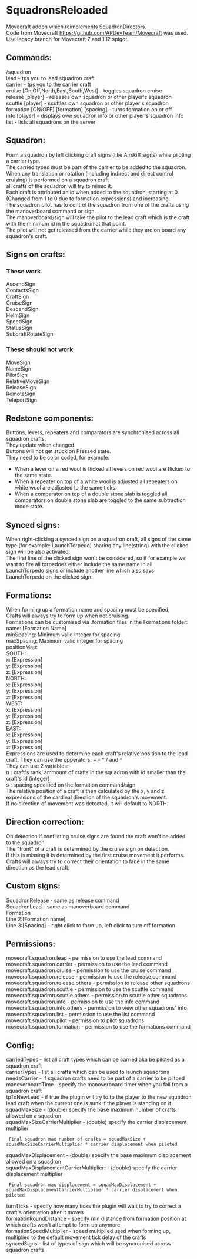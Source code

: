 # SquadronsReloaded
Movecraft addon which reimplements SquadronDirectors.  
Code from Movecraft https://github.com/APDevTeam/Movecraft was used.  
Use legacy branch for Movecraft 7 and 1.12 spigot.
  
## Commands:  
/squadron  
 lead - tps you to lead squadron craft  
 carrier - tps you to the carrier craft  
 cruise [On,Off,North,East,South,West] - toggles squadron cruise  
 release [player] - releases own squadron or other player's squadron  
 scuttle [player] - scuttles own squadron or other player's squadron  
 formation [ON/OFF] [formation] [spacing] - turns formation on or off  
 info [player] - displays own squadron info or other player's squadron info  
 list - lists all squadrons on the server  
  
## Squadron:  
 Form a squadron by left clicking craft signs (like Airskiff signs) while piloting a carrier type.  
 The carried types must be part of the carrier to be added to the squadron.  
 When any translation or rotation (including indirect and direct control cruising) is performed on a squadron craft  
all crafts of the squadron will try to mimic it.  
 Each craft is attributed an id when added to the squadron, starting at 0 (Changed from 1 to 0 due to formation expressions) and increasing.  
 The squadron pilot has to control the squadron from one of the crafts using the manoverboard command or sign.  
 The manoverboard/sign will take the pilot to the lead craft which is the craft with the minimum id in the squadron at that point.  
 The pilot will not get released from the carrier while they are on board any squadron's craft.  
  
## Signs on crafts:  
 ### These work  
  AscendSign  
  ContactsSign  
  CraftSign  
  CruiseSign  
  DescendSign  
  HelmSign  
  SpeedSign  
  StatusSign  
  SubcraftRotateSign  
 ### These should not work  
  MoveSign  
  NameSign  
  PilotSign  
  RelativeMoveSign  
  ReleaseSign  
  RemoteSign  
  TeleportSign  
  
## Redstone components:  
 Buttons, levers, repeaters and comparators are synchronised across all squadron crafts.  
 They update when changed.  
 Buttons will not get stuck on Pressed state.  
 They need to be color coded, for example:  
  - When a lever on a red wool is flicked all levers on red wool are flicked to the same state.  
  - When a repeater on top of a white wool is adjusted all repeaters on white wool are adjusted to the same ticks.  
  - When a comparator on top of a double stone slab is toggled all comparators on double stone slab are toggled to the same subtraction mode state.  
  
## Synced signs:  
 When right-clicking a synced sign on a squadron craft, all signs of the same type (for example: LaunchTorpedo) sharing any line(string) with the clicked sign will be also activated.  
 The first line of the clicked sign won't be considered, so if for example we want to fire all torpedoes either include the same name in all LaunchTorpedo signs or include another line which also says LaunchTorpedo on the clicked sign.  
## Formations:  
 When forming up a formation name and spacing must be specified.  
 Crafts will always try to form up when not cruising.  
 Formations can be customised via .formation files in the Formations folder:  
    name: [Formation Name]  
    minSpacing: Minimum valid integer for spacing  
    maxSpacing: Maximum valid integer for spacing  
    positionMap:  
      SOUTH:  
        x: [Expression]  
        y: [Expression]  
        z: [Expression]  
      NORTH:  
        x: [Expression]  
        y: [Expression]  
        z: [Expression]  
      WEST:  
        x: [Expression]  
        y: [Expression]  
        z: [Expression]  
      EAST:  
        x: [Expression]  
        y: [Expression]  
        z: [Expression]  
 Expressions are used to determine each craft's relative position to the lead craft. 
 They can use the opperators: + - * / and ^  
 They can use 2 variables:  
    n : craft's rank, ammount of crafts in the squadron with id smaller than the craft's id (integer)  
    s : spacing specified on the formation command/sign  
 The relative position of a craft is then calculated by the x, y and z expressions of the cardinal direction of the squadron's movement.  
 If no direction of movement was detected, it will default to NORTH.  
  
## Direction correction:  
 On detection if conflicting cruise signs are found the craft won't be added to the squadron.  
 The "front" of a craft is determined by the cruise sign on detection.  
 If this is missing it is determined by the first cruise movement it performs.  
 Crafts will always try to correct their orientation to face in the same direction as the lead craft.  

## Custom signs:  
 SquadronRelease - same as release command  
 SquadronLead - same as manoverboard command  
 Formation  
 Line 2:[Formation name]  
 Line 3:[Spacing] - right click to form up, left click to turn off formation  
  
## Permissions:  
 movecraft.squadron.lead - permission to use the lead command  
 movecraft.squadron.carrier - permission to use the lead command  
 movecraft.squadron.cruise - permission to use the cruise command  
 movecraft.squadron.release - permission to use the release command  
 movecraft.squadron.release.others - permission to release other squadrons  
 movecraft.squadron.scuttle - permission to use the scuttle command  
 movecraft.squadron.scuttle.others - permission to scuttle other squadrons    
 movecraft.squadron.info - permission to use the info command  
 movecraft.squadron.info.others - permission to view other squadrons' info  
 movecraft.squadron.list - permission to use the list command  
 movecraft.squadron.pilot - permission to pilot squadrons  
 movecraft.squadron.formation - permission to use the formations command  
  
## Config:  
 carriedTypes - list all craft types which can be carried aka be piloted as a squadron craft  
 carrierTypes - list all crafts which can be used to launch squadrons  
 needsCarrier - if squadron crafts need to be part of a carrier to be piltoed    
 manoverboardTime - specify the manoverboard timer when you fall from a squadron craft  
 tpToNewLead - if true the plugin will try to tp the player to the new squadron lead craft when the current one is sunk if the player is standing on it  
 squadMaxSize - (double) specify the base maximum number of crafts allowed on a squadron  
 squadMaxSizeCarrierMultiplier - (double) specify the carrier displacement multiplier  
 ```
  Final squadron max number of crafts = squadMaxSize + squadMaxSizeCarrierMultiplier * carrier displacement when piloted  
 ```
 squadMaxDisplacement - (double) specify the base maximum displacement allowed on a squadron  
 squadMaxDisplacementCarrierMultiplier: - (double) specify the carrier displacement multiplier  
 ```
  Final squadron max displacement = squadMaxDisplacement + squadMaxDisplacementCarrierMultiplier * carrier displacement when piloted  
 ```
 turnTicks - specify how many ticks the plugin will wait to try to correct a craft's orientation after it moves  
 formationRoundDistance - specify min distance from formation position at which crafts won't attempt to form up anymore  
 formationSpeedMultiplier - speed multiplied used when forming up, multiplied to the default movement tick delay of the crafts  
 syncedSigns - list of types of sign which will be syncronised across squadron crafts  

